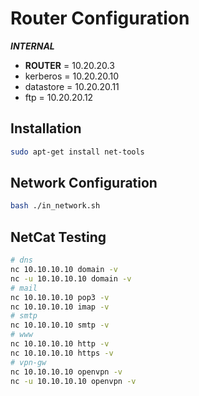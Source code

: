 # Router Configuration
***INTERNAL***
- **ROUTER** = 10.20.20.3
- kerberos = 10.20.20.10
- datastore = 10.20.20.11
- ftp = 10.20.20.12
## Installation
```sh
sudo apt-get install net-tools
```
## Network Configuration
```sh
bash ./in_network.sh
```
## NetCat Testing
```sh
# dns
nc 10.10.10.10 domain -v
nc -u 10.10.10.10 domain -v
# mail
nc 10.10.10.10 pop3 -v
nc 10.10.10.10 imap -v
# smtp
nc 10.10.10.10 smtp -v
# www
nc 10.10.10.10 http -v
nc 10.10.10.10 https -v
# vpn-gw
nc 10.10.10.10 openvpn -v
nc -u 10.10.10.10 openvpn -v
```

